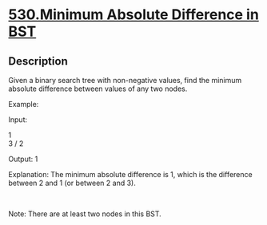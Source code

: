 # [530.Minimum Absolute Difference in BST](https://leetcode.com/problems/minimum-absolute-difference-in-bst/)
        
## Description
        
Given a binary search tree with non-negative values, find the minimum absolute difference between values of any two nodes.

Example:


Input:

   1
    \
     3
    /
   2

Output:
1

Explanation:
The minimum absolute difference is 1, which is the difference between 2 and 1 (or between 2 and 3).


&nbsp;

Note: There are at least two nodes in this BST.
